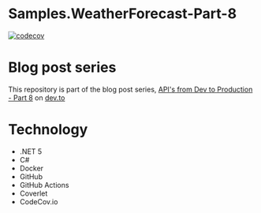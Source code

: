 # Samples.WeatherForecast-Part-8

[![codecov](https://codecov.io/gh/peteking/Samples.WeatherForecast-Part-8/branch/main/graph/badge.svg?token=8AYLXW005X)](https://codecov.io/gh/peteking/Samples.WeatherForecast-Part-8)

# Blog post series
This repository is part of the blog post series, [API's from Dev to Production - Part 8](https://dev.to/newday-technology/api-s-from-dev-to-production-part-8-4igl) on [dev.to](https://dev.to)

# Technology
* .NET 5
* C#
* Docker
* GitHub
* GitHub Actions
* Coverlet
* CodeCov.io
